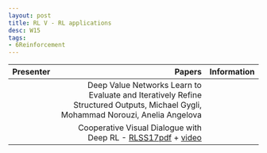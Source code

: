 ```yaml
---
layout: post
title: RL V - RL applications
desc: W15
tags:
- 6Reinforcement
---
```



| Presenter | Papers | Information|
| -----: | ----------: | :----- |
|  | Deep Value Networks Learn to Evaluate and Iteratively Refine Structured Outputs, Michael Gygli, Mohammad Norouzi, Anelia Angelova |
| | Cooperative Visual Dialogue with Deep RL - [RLSS17pdf](http://videolectures.net/site/normal_dl/tag=1137915/deeplearning2017_parikh_batra_deep_rl.pdf) + [video](http://videolectures.net/deeplearning2017_parikh_batra_deep_rl/)|
